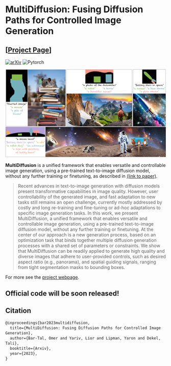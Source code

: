 # MultiDiffusion: Fusing Diffusion Paths for Controlled Image Generation
## [<a href="https://multidiffusion.github.io/" target="_blank">Project Page</a>]

[![arXiv](https://img.shields.io/badge/arXiv-MultiDiffusion-b31b1b.svg)](https://arxiv.org/abs/)
![Pytorch](https://img.shields.io/badge/PyTorch->=1.10.0-Red?logo=pytorch)

[//]: # ([![Hugging Face Spaces]&#40;https://img.shields.io/badge/%F0%9F%A4%97%20Hugging%20Face-Spaces-blue&#41;]&#40;https://huggingface.co/spaces/weizmannscience/text2live&#41;)

![teaser](imgs/teaser.jpg)

**MultiDiffusion** is a unified framework that enables versatile and controllable image generation, using a pre-trained text-to-image diffusion model, without any further training or finetuning, as described in <a href="https://arxiv.org/abs/" target="_blank">(link to paper)</a>.

[//]: # (. It can be used for localized and global edits that change the texture of existing objects or augment the scene with semi-transparent effects &#40;e.g. smoke, fire, snow&#41;.)

[//]: # (### Abstract)
>Recent advances in text-to-image generation with diffusion models present transformative capabilities in image quality. However, user controllability of the generated image, and fast adaptation to new tasks still remains an open challenge, currently mostly addressed by costly and long re-training and fine-tuning or ad-hoc adaptations to specific image generation tasks. In this work, we present MultiDiffusion, a unified framework that enables versatile and controllable image generation, using a pre-trained text-to-image diffusion model, without any further training or finetuning. At the center of our approach is a new generation process, based on an optimization task that binds together multiple diffusion generation processes with a shared set of parameters or constraints. We show that MultiDiffusion can be readily applied to generate high quality and diverse images that adhere to user-provided controls, such as desired aspect ratio (e.g., panorama), and spatial guiding signals, ranging from tight segmentation masks to bounding boxes.

For more see the [project webpage](https://multidiffusion.github.io).

## Official code will be soon released!

## Citation
```
@inproceedings{bar2023multidiffusion,
  title={MultiDiffusion: Fusing Diffusion Paths for Controlled Image Generation},
  author={Bar-Tal, Omer and Yariv, Lior and Lipman, Yaron and Dekel, Tali},
  booktitle={Arxiv},
  year={2023},
}
```